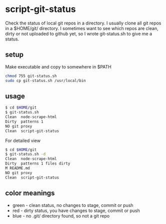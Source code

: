 # script-git-status

Check the status of local git repos in a directory.  I usually clone all git repos
in a $HOME/git/ directory.  I sometimes want to see which repos are clean, dirty or not
uploaded to github yet, so I wrote git-status.sh to give me a status.


## setup

Make executable and copy to somewhere in $PATH

```sh
chmod 755 git-status.sh
sudo cp git-status.sh /usr/local/bin
```

## usage

```sh
$ cd $HOME/git
$ git-status.sh
Clean  node-scrape-html
Dirty  patterns 1
NO git proxy
Clean  script-git-status
```
For detailed view
````sh
$ cd $HOME/git
$ git-status.sh -d
Clean  node-scrape-html
Dirty  patterns 1 files dirty
M README.md
NO git proxy
Clean  script-git-status
````

## color meanings

- green - clean status, no changes to stage, commit or push
- red - dirty status, you have changes to stage, commit or push
- blue - no .git/ directory found, so not a git repo
